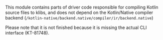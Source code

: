 This module contains parts of driver code responsible for compiling Kotlin source files to klibs, 
and does not depend on the Kotlin/Native compiler backend (`/kotlin-native/backend.native/compiler/ir/backend.native`)

Please note that it is not finished because it is missing the actual CLI interface (KT-81748).